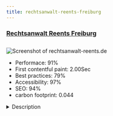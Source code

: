 ```yaml
---
title: rechtsanwalt-reents-freiburg
---
```


<div style="height: 3rem">
  <a href="https://www.rechtsanwalt-reents.de/"><h3>Rechtsanwalt Reents Freiburg</h3></a>
</div>
<img loading="lazy" src="/images/thumbs/rechtsanwalt-reents.de.jpg" alt="Screenshot of rechtsanwalt-reents.de" />
<ul>
  <li>Performace: 91%</li>
  <li>
    First contentful paint:
    2.00Sec
  </li>
  <li>Best practices: 79%</li>
  <li>Accessibility: 97%</li>
  <li>SEO: 94%</li>
  <li>carbon footprint: 0.044</li>
</ul>
<details>
  <summary>Description</summary>
  <p>Rechtsanwalt Christian Reents is a german lawyer, located in Freiburg im Breisgau. Rechtsanwalt Christian Reents can provide legal advice in the key areas of employment law, data protection law, contract law and so on. In June 2019, Christian Reents commissioned me to design, develop and implement the website.Builded with Joomla 3.9.8 - Template developed with Gantry5-Framework. Using Breezingforms, JSitemap, Phoca Downloads, Unite Slider, Weblinks.</p>
</details>

